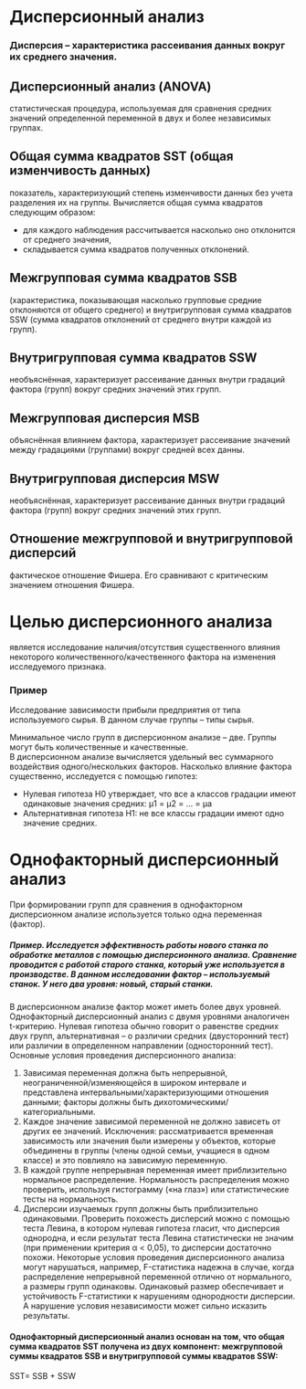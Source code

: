 # Дисперсионный анализ  
### Дисперсия – характеристика рассеивания данных вокруг их среднего значения.
 
## Дисперсионный анализ (ANOVA)  
статистическая процедура, используемая для сравнения средних значений определенной переменной в двух и более независимых группах.

## Общая сумма квадратов SST (общая изменчивость данных)      
показатель, характеризующий степень изменчивости данных без учета разделения их на группы. Вычисляется общая сумма квадратов следующим образом: 
+	для каждого наблюдения рассчитывается насколько оно отклонится от среднего значения,
+	складывается сумма квадратов полученных отклонений.
  

## Межгрупповая сумма квадратов SSB   
(характеристика, показывающая насколько групповые средние отклоняются от общего среднего) и внутригрупповая сумма квадратов SSW (сумма квадратов отклонений от среднего внутри каждой из групп).

## Внутригрупповая сумма квадратов SSW   
необъяснённая, характеризует рассеивание данных внутри градаций фактора (групп) вокруг средних значений этих групп.

## Межгрупповая дисперсия MSB  
объяснённая влиянием фактора, характеризует рассеивание значений между градациями (группами) вокруг средней всех данны.

## Внутригрупповая дисперсия MSW  
необъяснённая, характеризует рассеивание данных внутри градаций фактора (групп) вокруг средних значений этих групп.


## Отношение межгрупповой и внутригрупповой дисперсий  
фактическое отношение Фишера. Его сравнивают с критическим значением отношения Фишера.   

# Целью дисперсионного анализа  
является исследование наличия/отсутствия существенного влияния некоторого количественного/качественного фактора на изменения исследуемого признака.

### Пример  
Исследование зависимости прибыли предприятия от типа используемого сырья. В данном случае группы – типы сырья.

Минимальное число групп в дисперсионном анализе – две. Группы могут быть количественные и качественные.  
В дисперсионном анализе вычисляется удельный вес суммарного воздействия одного/нескольких факторов. Насколько влияние фактора существенно, исследуется с помощью гипотез:  
+	Нулевая гипотеза H0 утверждает, что все a классов градации имеют одинаковые значения средних: μ1 = μ2 = ... = μa 
+	Альтернативная гипотеза H1: не все классы градации имеют одно значение средних.


# **Однофакторный дисперсионный анализ**  
При формировании групп для сравнения в однофакторном дисперсионном анализе используется только одна переменная (фактор).   
##### **Пример**. Исследуется эффективность работы нового станка по обработке металлов с помощью дисперсионного анализа. Сравнение проводится с работой старого станка, который уже используется в производстве. В данном исследовании фактор – используемый станок. У него два уровня: новый, старый станки.   
В дисперсионном анализе фактор может иметь более двух уровней.  
Однофакторный дисперсионный анализ с двумя уровнями аналогичен t-критерию. Нулевая гипотеза обычно говорит о равенстве средних двух групп, альтернативная – о различии средних (двусторонний тест) или различии в определенном направлении (односторонний тест). 
Основные условия проведения дисперсионного анализа: 
1.	Зависимая переменная должна быть непрерывной, неограниченной/изменяющейся в широком интервале и представлена интервальными/характеризующими отношения данными; факторы должны быть дихотомическими/категориальными. 
2. Каждое значение зависимой переменной не должно зависеть от других ее значений. 
Исключения: рассматривается временная зависимость или значения были измерены у объектов, которые объединены в группы (члены одной семьи, учащиеся в одном классе) и это повлияло на зависимую переменную. 
3.	В каждой группе непрерывная переменная имеет приблизительно нормальное распределение. Нормальность распределения можно проверить, используя гистограмму («на глаз») или статистические тесты на нормальность.
4.	Дисперсии изучаемых групп должны быть приблизительно одинаковыми. Проверить похожесть дисперсий можно с помощью теста Левина, в котором нулевая гипотеза гласит, что дисперсия однородна, и если результат теста Левина статистически не значим (при применении критерия α < 0,05), то дисперсии достаточно похожи. 
Некоторые условия проведения дисперсионного анализа могут нарушаться, например, F-статистика надежна в случае, когда распределение непрерывной переменной отлично от нормального, а размеры групп одинаковы. Одинаковый размер обеспечивает и устойчивость F-статистики к нарушениям однородности дисперсии. А нарушение условия независимости может сильно исказить результаты. 
#### Однофакторный дисперсионный анализ основан на том, что общая сумма квадратов SST получена из двух компонент: межгрупповой суммы квадратов SSB и внутригрупповой суммы квадратов SSW:
SST= SSB + SSW

